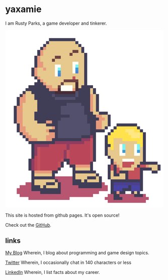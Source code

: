 # yaxamie

I am Rusty Parks, a game developer and tinkerer.  

![Pixel art by @BlueHeatwave](./ascii_rusty_full.png)

This site is hosted from github pages. It's open source!

Check out the [GitHub](https://github.com/yaxamie/yaxamie).

## links

[My Blog](./blog)
Wherein, I blog about programming and game design topics.

[Twitter](http://www.twitter.com/yaxamie/ "Twitter") 
Wherein, I occasionally chat in 140 characters or less

[LinkedIn](https://www.linkedin.com/in/rusty-parks-5b8bb48/ "LinkedIn")
Wherein, I list facts about my career.
